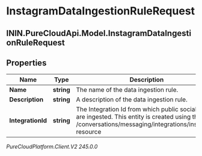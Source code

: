 # InstagramDataIngestionRuleRequest

## ININ.PureCloudApi.Model.InstagramDataIngestionRuleRequest

## Properties

|Name | Type | Description | Notes|
|------------ | ------------- | ------------- | -------------|
| **Name** | **string** | The name of the data ingestion rule. | |
| **Description** | **string** | A description of the data ingestion rule. | [optional] |
| **IntegrationId** | **string** | The Integration Id from which public social posts are ingested. This entity is created using the /conversations/messaging/integrations/instagram resource | |



_PureCloudPlatform.Client.V2 245.0.0_
